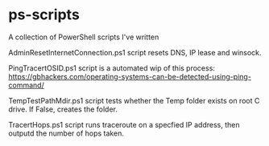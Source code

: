 # ps-scripts
A collection of PowerShell scripts I've written

AdminResetInternetConnection.ps1 script resets DNS, IP lease and winsock.

PingTracertOSID.ps1 script is a automated wip of this process: https://gbhackers.com/operating-systems-can-be-detected-using-ping-command/

TempTestPathMdir.ps1 script tests whether the Temp folder exists on root C drive. If False, creates the folder.

TracertHops.ps1 script runs traceroute on a specfied IP address, then outputd the number of hops taken.
